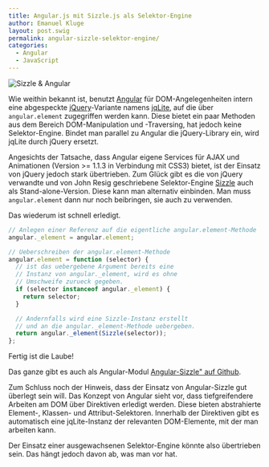 ```yaml
---
title: Angular.js mit Sizzle.js als Selektor-Engine
author: Emanuel Kluge
layout: post.swig
permalink: angular-sizzle-selektor-engine/
categories:
  - Angular
  - JavaScript
---
```


<noscript data-src="/archive/wp-content/uploads/2013/06/sizzle-angular-480x95.gif" data-alt="Sizzle & Angular">
<img src="/archive/wp-content/uploads/2013/06/sizzle-angular-480x95.gif" alt="Sizzle & Angular">
</noscript>

Wie weithin bekannt ist, benutzt [Angular][angular] für DOM-Angelegenheiten intern eine abgespeckte [jQuery][jquery]-Variante namens [jqLite][ngelement], auf die über `angular.element` zugegriffen werden kann. Diese bietet ein paar Methoden aus dem Bereich DOM-Manipulation und -Traversing, hat jedoch keine Selektor-Engine. Bindet man parallel zu Angular die jQuery-Library ein, wird jqLite durch jQuery ersetzt.

Angesichts der Tatsache, dass Angular eigene Services für AJAX und Animationen (Version >= 1.1.3 in Verbindung mit CSS3) bietet, ist der Einsatz von jQuery jedoch stark übertrieben. Zum Glück gibt es die von jQuery verwandte und von John Resig geschriebene Selektor-Engine [Sizzle][sizzle] auch als Stand-alone-Version. Diese kann man alternativ einbinden. Man muss `angular.element` dann nur noch beibringen, sie auch zu verwenden.

Das wiederum ist schnell erledigt.

```javascript
// Anlegen einer Referenz auf die eigentliche angular.element-Methode
angular._element = angular.element;

// Ueberschreiben der angular.element-Methode
angular.element = function (selector) {
  // ist das uebergebene Argument bereits eine
  // Instanz von angular._element, wird es ohne
  // Umschweife zurueck gegeben.
  if (selector instanceof angular._element) {
    return selector;
  }

  // Andernfalls wird eine Sizzle-Instanz erstellt
  // und an die angular._element-Methode uebergeben.
  return angular._element(Sizzle(selector));
};
```

Fertig ist die Laube!

Das ganze gibt es auch als Angular-Modul [Angular-Sizzle" auf Github][github].

Zum Schluss noch der Hinweis, dass der Einsatz von Angular-Sizzle gut überlegt sein will. Das Konzept von Angular sieht vor, dass tiefgreifendere Arbeiten am DOM über Direktiven erledigt werden. Diese bieten abstrahierte Element-, Klassen- und Attribut-Selektoren. Innerhalb der Direktiven gibt es automatisch eine jqLite-Instanz der relevanten DOM-Elemente, mit der man arbeiten kann.

Der Einsatz einer ausgewachsenen Selektor-Engine könnte also übertrieben sein. Das hängt jedoch davon ab, was man vor hat.

[angular]: http://angularjs.org
[jquery]: http://jquery.com
[ngelement]: http://docs.angularjs.org/api/angular.element
[sizzle]: http://sizzlejs.com/
[github]: https://github.com/herschel666/angular-sizzle
